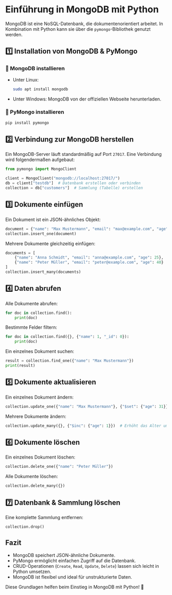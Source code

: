 # Einführung in MongoDB mit Python

MongoDB ist eine NoSQL-Datenbank, die dokumentenorientiert arbeitet. In Kombination mit Python kann sie über die `pymongo`-Bibliothek genutzt werden.

## 1️⃣ Installation von MongoDB & PyMongo

### 📌 MongoDB installieren
- Unter Linux:
  ```sh
  sudo apt install mongodb
  ```
- Unter Windows: MongoDB von der offiziellen Webseite herunterladen.

### 📌 PyMongo installieren
```sh
pip install pymongo
```

## 2️⃣ Verbindung zur MongoDB herstellen

Ein MongoDB-Server läuft standardmäßig auf Port `27017`. Eine Verbindung wird folgendermaßen aufgebaut:

```python
from pymongo import MongoClient

client = MongoClient("mongodb://localhost:27017/")
db = client["testdb"]  # Datenbank erstellen oder verbinden
collection = db["customers"]  # Sammlung (Tabelle) erstellen
```

## 3️⃣ Dokumente einfügen
Ein Dokument ist ein JSON-ähnliches Objekt:

```python
document = {"name": "Max Mustermann", "email": "max@example.com", "age": 30}
collection.insert_one(document)
```

Mehrere Dokumente gleichzeitig einfügen:

```python
documents = [
    {"name": "Anna Schmidt", "email": "anna@example.com", "age": 25},
    {"name": "Peter Müller", "email": "peter@example.com", "age": 40}
]
collection.insert_many(documents)
```

## 4️⃣ Daten abrufen

Alle Dokumente abrufen:
```python
for doc in collection.find():
    print(doc)
```

Bestimmte Felder filtern:
```python
for doc in collection.find({}, {"name": 1, "_id": 0}):
    print(doc)
```

Ein einzelnes Dokument suchen:
```python
result = collection.find_one({"name": "Max Mustermann"})
print(result)
```

## 5️⃣ Dokumente aktualisieren

Ein einzelnes Dokument ändern:
```python
collection.update_one({"name": "Max Mustermann"}, {"$set": {"age": 31}})
```

Mehrere Dokumente ändern:
```python
collection.update_many({}, {"$inc": {"age": 1}})  # Erhöht das Alter um 1
```

## 6️⃣ Dokumente löschen

Ein einzelnes Dokument löschen:
```python
collection.delete_one({"name": "Peter Müller"})
```

Alle Dokumente löschen:
```python
collection.delete_many({})
```

## 7️⃣ Datenbank & Sammlung löschen

Eine komplette Sammlung entfernen:
```python
collection.drop()
```

## Fazit
- MongoDB speichert JSON-ähnliche Dokumente.
- PyMongo ermöglicht einfachen Zugriff auf die Datenbank.
- CRUD-Operationen (`Create`, `Read`, `Update`, `Delete`) lassen sich leicht in Python umsetzen.
- MongoDB ist flexibel und ideal für unstrukturierte Daten.

Diese Grundlagen helfen beim Einstieg in MongoDB mit Python! 🚀


